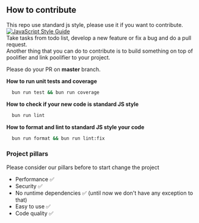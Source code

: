 ## How to contribute

This repo use standard js style, please use it if you want to contribute.  
[![JavaScript Style Guide](https://cdn.rawgit.com/standard/standard/master/badge.svg)](https://github.com/standard/standard)  
Take tasks from todo list, develop a new feature or fix a bug and do a pull request.  
Another thing that you can do to contribute is to build something on top of poolifier and link poolifier to your project.

Please do your PR on **master** branch.

**How to run unit tests and coverage**

```bash
  bun run test && bun run coverage
```

**How to check if your new code is standard JS style**

```bash
  bun run lint
```

**How to format and lint to standard JS style your code**

```bash
  bun run format && bun run lint:fix
```

### Project pillars

Please consider our pillars before to start change the project

- Performance :white_check_mark:
- Security :white_check_mark:
- No runtime dependencies :white_check_mark: (until now we don't have any exception to that)
- Easy to use :white_check_mark:
- Code quality :white_check_mark:
